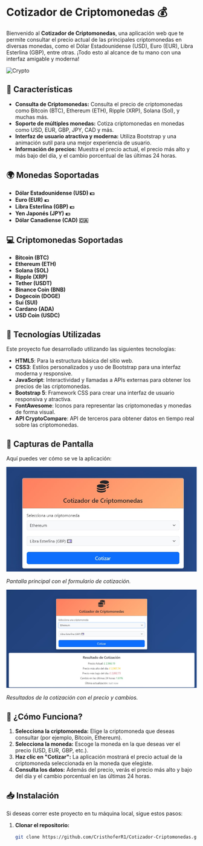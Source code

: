 # Cotizador de Criptomonedas 💰

Bienvenido al **Cotizador de Criptomonedas**, una aplicación web que te permite consultar el precio actual de las principales criptomonedas en diversas monedas, como el Dólar Estadounidense (USD), Euro (EUR), Libra Esterlina (GBP), entre otras. ¡Todo esto al alcance de tu mano con una interfaz amigable y moderna!

![Crypto](https://i.pinimg.com/736x/d2/aa/10/d2aa10658102d328859d6758b836dbeb.jpg)

## 🚀 Características

- **Consulta de Criptomonedas:** Consulta el precio de criptomonedas como Bitcoin (BTC), Ethereum (ETH), Ripple (XRP), Solana (Sol), y muchas más.
- **Soporte de múltiples monedas:** Cotiza criptomonedas en monedas como USD, EUR, GBP, JPY, CAD y más.
- **Interfaz de usuario atractiva y moderna:** Utiliza Bootstrap y una animación sutil para una mejor experiencia de usuario.
- **Información de precios:** Muestra el precio actual, el precio más alto y más bajo del día, y el cambio porcentual de las últimas 24 horas.

## 🌍 Monedas Soportadas

- **Dólar Estadounidense (USD) 💵**
- **Euro (EUR) 💶**
- **Libra Esterlina (GBP) 💷**
- **Yen Japonés (JPY) 💴**
- **Dólar Canadiense (CAD) 🇨🇦**

## 💻 Criptomonedas Soportadas

- **Bitcoin (BTC)**
- **Ethereum (ETH)**
- **Solana (SOL)**
- **Ripple (XRP)**
- **Tether (USDT)**
- **Binance Coin (BNB)**
- **Dogecoin (DOGE)**
- **Sui (SUI)**
- **Cardano (ADA)**
- **USD Coin (USDC)**

## 🔧 Tecnologías Utilizadas

Este proyecto fue desarrollado utilizando las siguientes tecnologías:

- **HTML5**: Para la estructura básica del sitio web.
- **CSS3**: Estilos personalizados y uso de Bootstrap para una interfaz moderna y responsive.
- **JavaScript**: Interactividad y llamadas a APIs externas para obtener los precios de las criptomonedas.
- **Bootstrap 5**: Framework CSS para crear una interfaz de usuario responsiva y atractiva.
- **FontAwesome**: Iconos para representar las criptomonedas y monedas de forma visual.
- **API CryptoCompare**: API de terceros para obtener datos en tiempo real sobre las criptomonedas.

## 📸 Capturas de Pantalla

Aquí puedes ver cómo se ve la aplicación:

![Screenshot1](https://github.com/CristhoferR1/Cotizador-Criptomonedas/blob/main/CriptoCompare/Demo/Captura%20de%20pantalla%202025-01-06%20124748.jpg?raw=true)

*Pantalla principal con el formulario de cotización.*

![Screenshot2](https://github.com/CristhoferR1/Cotizador-Criptomonedas/blob/main/CriptoCompare/Demo/full.jpg?raw=true)

*Resultados de la cotización con el precio y cambios.*

## 🚀 ¿Cómo Funciona?

1. **Selecciona la criptomoneda:** Elige la criptomoneda que deseas consultar (por ejemplo, Bitcoin, Ethereum).
2. **Selecciona la moneda:** Escoge la moneda en la que deseas ver el precio (USD, EUR, GBP, etc.).
3. **Haz clic en "Cotizar":** La aplicación mostrará el precio actual de la criptomoneda seleccionada en la moneda que elegiste.
4. **Consulta los datos:** Además del precio, verás el precio más alto y bajo del día y el cambio porcentual en las últimas 24 horas.

## 📥 Instalación

Si deseas correr este proyecto en tu máquina local, sigue estos pasos:

1. **Clonar el repositorio:**
   ```bash
   git clone https://github.com/CristhoferR1/Cotizador-Criptomonedas.git
